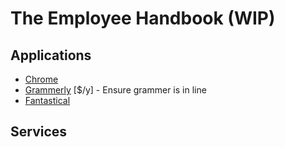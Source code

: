 # The Employee Handbook (WIP)

## Applications

- [Chrome]()
- [Grammerly](https://www.grammarly.com) [$/y] - Ensure grammer is in line
- [Fantastical]()

## Services
